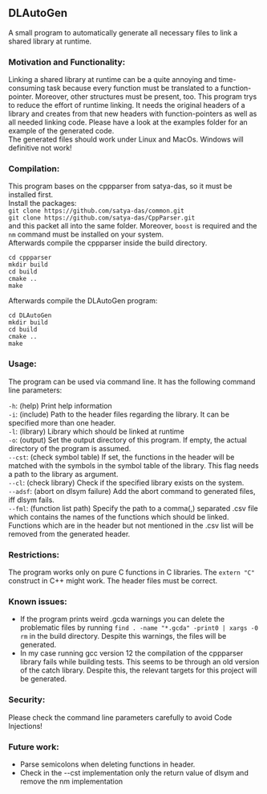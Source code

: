 ## DLAutoGen

A small program to automatically generate all necessary files to link a shared library at runtime.

### Motivation and Functionality:

Linking a shared library at runtime can be a quite annoying and time-consuming task because every
function must be translated to a function-pointer. Moreover, other structures must be present, too.
This program trys to reduce the effort of runtime linking. It needs the original headers of a library
and creates from that new headers with function-pointers as well as all needed linking code. Please have a look
at the examples folder for an example of the generated code. \
The generated files should work under Linux and MacOs.
Windows will definitive not work!

### Compilation:

This program bases on the cppparser from satya-das, so it must be installed first.
\
Install the packages: \
`git clone https://github.com/satya-das/common.git` \
`git clone https://github.com/satya-das/CppParser.git` \
and this packet all into the same folder.
Moreover, `boost` is required and the `nm` command must be installed on your system.\
Afterwards compile the cppparser inside the build directory.

```
cd cppparser
mkdir build
cd build
cmake ..
make
```

Afterwards compile the DLAutoGen program:

```
cd DLAutoGen
mkdir build
cd build
cmake ..
make
```

### Usage:

The program can be used via command line. It has the following command line parameters:

`-h`: (help) Print help information \
`-i`: (include) Path to the header files regarding the library. It can be specified more than one header. \
`-l`: (library) Library which should be linked at runtime \
`-o`: (output) Set the output directory of this program. If empty, the actual directory of the program is assumed. \
`--cst`: (check symbol table) If set, the functions in the header will be matched with the symbols in the symbol table
of the library.
This flag needs a path to the library as argument.\
`--cl`: (check library) Check if the specified library exists on the system. \
`--adsf`: (abort on dlsym failure) Add the abort command to generated files, iff dlsym fails. \
`--fml`: (function list path) Specify the path to a comma(,) separated .csv file which contains the names of the
functions which should be linked.
Functions which are in the header but not mentioned in the .csv list will be removed from the generated header.

### Restrictions:

The program works only on pure C functions in C libraries. The `extern "C"` construct in C++ might work. The header
files must be correct.

### Known issues:

- If the program prints weird .gcda warnings you can delete the problematic files by
  running `find . -name "*.gcda" -print0 | xargs -0 rm`
  in the build directory. Despite this warnings, the files will be generated.
- In my case running gcc version 12 the compilation of the cppparser library fails while building tests. This seems to
  be through an old
  version of the catch library. Despite this, the relevant targets for this project will be generated.

### Security:

Please check the command line parameters carefully to avoid Code Injections!

### Future work:

- Parse semicolons when deleting functions in header.
- Check in the --cst implementation only the return value of dlsym and remove the nm implementation




